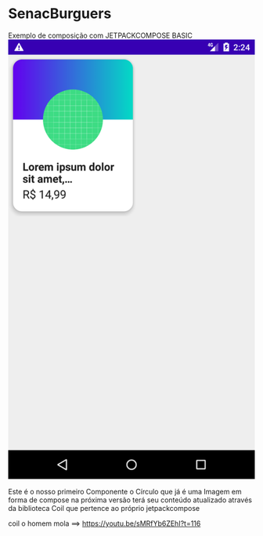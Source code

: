 # SenacBurguers
Exemplo de composição com JETPACKCOMPOSE BASIC
![img.png](img.png)

Este é o nosso primeiro Componente o Círculo que já é uma Imagem em forma de compose
na próxima versão terá seu conteúdo atualizado através da biblioteca Coil que pertence ao próprio
jetpackcompose

coil o homem mola ==> https://youtu.be/sMRfYb6ZEhI?t=116
